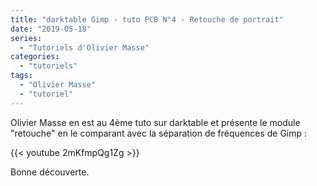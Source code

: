 ```yaml
---
title: "darktable Gimp - tuto PCB N°4 - Retouche de portrait"
date: "2019-05-18"
series:
  - "Tutoriels d'Olivier Masse"
categories: 
  - "tutoriels"
tags: 
  - "Olivier Masse"
  - "tutoriel"
---
```


Olivier Masse en est au 4ème tuto sur darktable et présente le module "retouche" en le comparant avec la séparation de fréquences de Gimp : 

{{< youtube 2mKfmpQg1Zg >}}

Bonne découverte.
